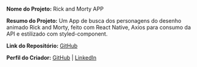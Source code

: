 **Nome do Projeto:** Rick and Morty APP

**Resumo do Projeto:** Um App de busca dos personagens do desenho animado Rick and Morty, feito com React Native, Axios para consumo da API e estilizado com styled-component.  

**Link do Repositório:** [GitHub](https://github.com/devLucasAquino/RickAndMortyAPP)

**Perfil do Criador:** [GitHub](https://github.com/devLucasAquino) | [LinkedIn](https://www.linkedin.com/in/jo%C3%A3o-lucas-aquino-alves-b52761290/)  